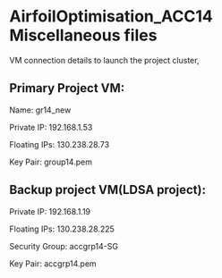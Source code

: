 # AirfoilOptimisation_ACC14 Miscellaneous files

VM connection details to launch the project cluster, 

Primary Project VM:
-------------------
Name: gr14_new

Private IP: 192.168.1.53

Floating IPs: 130.238.28.73

Key Pair: group14.pem

Backup project VM(LDSA project):   
-------------------------------

Private IP: 192.168.1.19

Floating IPs: 130.238.28.225

Security Group: accgrp14-SG

Key Pair: accgrp14.pem
